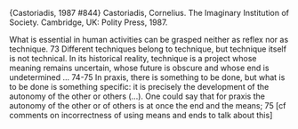 ﻿{Castoriadis, 1987 #844}
Castoriadis, Cornelius. The Imaginary Institution of Society. Cambridge, UK: Polity Press, 1987.

What is essential in human activities  can be grasped neither as reflex nor as technique. 73
Different techniques belong to technique, but technique itself is not technical. In its historical reality, technique is a project whose meaning remains uncertain, whose future is obscure and whose end is undetermined ... 74-75
In praxis, there is something to be done,  but what is to be done is something specific: it is precisely the development of the autonomy of the other or others (...). One could say that for praxis the autonomy of the other or of others is at once the end and the means; 75 [cf comments on incorrectness of using means and ends to talk about this]
